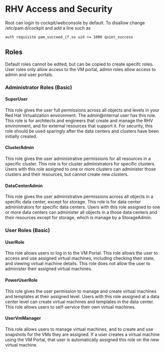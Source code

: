 # RHV Access and Security

Root can login to cockpit/webconsole by default. To disallow change /etc/pam.d/cockpit and add a line such as

`auth requisite pam_succeed_if.so uid >= 1000 quiet_success` 

## Roles

Default roles cannot be edited, but can be copied to create specifc roles. User roles only allow access to the VM portal, admin roles allow access to admin and user portals.

### Administrator Roles (Basic)

#### SuperUser

This role gives the user full permissions across all objects and levels in your Red Hat Virtualization environment. The admin@internal user has this role. This role is for architects and engineers that create and manage the RHV environment, and for external resources that support it. For security, this role should be used sparingly after the data centers and clusters have been initially created.

#### ClusterAdmin

This role gives the user administrative permissions for all resources in a specific cluster. This role is for cluster administrators for specific clusters. Users with this role assigned to one or more clusters can administer those clusters and their resources, but cannot create new clusters.

#### DataCenterAdmin

This role gives the user administrative permissions across all objects in a specific data center, except for storage. This role is for data center administrators for specific data centers. Users with this role assigned to one or more data centers can administer all objects in a those data centers and their resources except for storage, which is manage by a StorageAdmin.

### User Roles (Basic)

#### UserRole

This role allows users to log in to the VM Portal. This role allows the user to access and use assigned virtual machines, including checking their state, and viewing virtual machine details. This role does not allow the user to administer their assigned virtual machines.

#### PowerUserRole

This role gives the user permission to manage and create virtual machines and templates at their assigned level. Users with this role assigned at a data center level can create virtual machines and templates in the data center. This role allows users to self-service their own virtual machines.

#### UserVmManager

This role allows users to manage virtual machines, and to create and use snapshots for the VMs they are assigned. If a user creates a virtual machine using the VM Portal, that user is automatically assigned this role on the new virtual machine.
